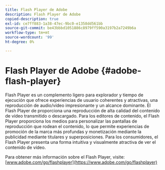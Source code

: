 ```yaml
---
title: Flash Player de Adobe
description: Flash Player de Adobe
copied-description: true
exl-id: ce7ff883-1a38-47ec-9bc0-e1358dd561bb
source-git-commit: be43bbbd1051886c8979ff590a3197b2a7249b6a
workflow-type: tm+mt
source-wordcount: '99'
ht-degree: 0%

---
```


# Flash Player de Adobe {#adobe-flash-player}

Flash Player es un complemento ligero para explorador y tiempo de ejecución que ofrece experiencias de usuario coherentes y atractivas, una reproducción de audio/vídeo impresionante y un alcance dominante. El Flash Player de proporciona una reproducción de alta calidad del contenido de vídeo transmitido o descargado. Para los editores de contenido, el Flash Player proporciona los medios para personalizar las pantallas de reproducción que rodean el contenido, lo que permite experiencias de promoción de la marca más profundas y monetización mediante la publicidad mediante titulares y superposiciones. Para los consumidores, el Flash Player presenta una forma intuitiva y visualmente atractiva de ver el contenido de vídeo.

Para obtener más información sobre el Flash Player, visite: [www.adobe.com/go/flashplayer](https://www.adobe.com/go/flashplayer)
